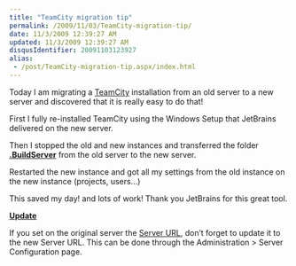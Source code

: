 ```yaml
---
title: "TeamCity migration tip"
permalink: /2009/11/03/TeamCity-migration-tip/
date: 11/3/2009 12:39:27 AM
updated: 11/3/2009 12:39:27 AM
disqusIdentifier: 20091103123927
alias:
 - /post/TeamCity-migration-tip.aspx/index.html
---
```

Today I am migrating a [TeamCity](http://www.jetbrains.com/teamcity/index.html) installation from an old server to a new server and discovered that it is really easy to do that!

First I fully re-installed TeamCity using the Windows Setup that JetBrains delivered on the new server.
<!-- more -->

Then I stopped the old and new instances and transferred the folder **[.BuildServer](http://www.jetbrains.net/confluence/display/TCD4/TeamCity+Data+Directory)** from the old server to the new server.

Restarted the new instance and got all my settings from the old instance on the new instance (projects, users…)

This saved my day! and lots of work! Thank you JetBrains for this great tool.

**<u>Update</u>**

If you set on the original server the [Server URL](http://www.jetbrains.net/confluence/display/TCD4/Configuring+Server+URL), don’t forget to update it to the new Server URL. This can be done through the Administration > Server Configuration page.
